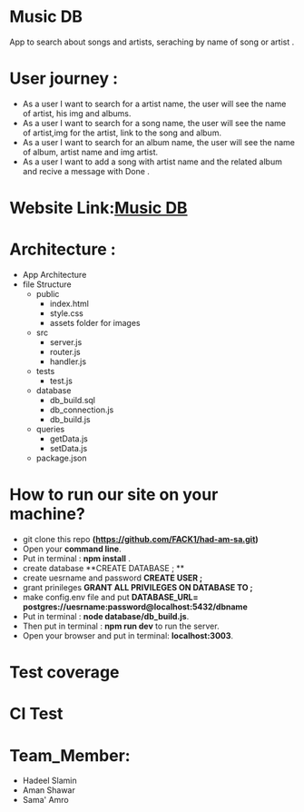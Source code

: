 # Music DB
App to search about songs and artists, seraching by name of song or artist . 
# User journey :
  - As a user I want to search for a artist name, the user will see the name of artist, his img and albums.
  - As a user I want to search for a song name, the user will see the name of artist,img for the artist, link to the song and     album.
  - As a user I want to search for an album name, the user will see the name of album, artist name and img artist.
  - As a user I want to add a song with artist name and the related album and recive a message with Done .
 

# Website Link:[Music DB](https://music-dbapp.herokuapp.com/)
# Architecture :
- App Architecture 
- file Structure 
  - public 
    - index.html 
    - style.css 
    - assets folder for images
  - src 
    - server.js
    - router.js
    - handler.js
   - tests
     - test.js
   - database
     - db_build.sql
     - db_connection.js
     - db_build.js
   - queries
     - getData.js
     - setData.js
  - package.json
  
 
# How to run our site on your machine?
- git clone this repo **(https://github.com/FACK1/had-am-sa.git)**
- Open your **command line**.
- Put in terminal : **npm install** .
- create database **CREATE DATABASE <database name here>; **
- create uesrname and password **CREATE USER <desired username to connect to database>;**
- grant prinileges **GRANT ALL PRIVILEGES ON DATABASE <database name here> TO <desired username entered previously>;**
- make config.env file and put **DATABASE_URL= postgres://uesrname:password@localhost:5432/dbname**
- Put in terminal : **node database/db_build.js**.
- Then put in terminal : **npm run dev**  to run the server.
- Open your browser and put in terminal: **localhost:3003**.

# Test coverage


# CI Test

# Team_Member:
  - Hadeel Slamin
  - Aman Shawar
  - Sama' Amro 
